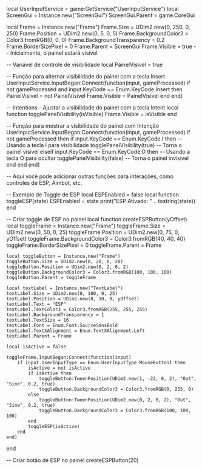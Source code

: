 local UserInputService = game:GetService("UserInputService")
local ScreenGui = Instance.new("ScreenGui")
ScreenGui.Parent = game.CoreGui

local Frame = Instance.new("Frame")
Frame.Size = UDim2.new(0, 250, 0, 250)
Frame.Position = UDim2.new(0, 5, 0, 5)
Frame.BackgroundColor3 = Color3.fromRGB(0, 0, 0)
Frame.BackgroundTransparency = 0.2
Frame.BorderSizePixel = 0
Frame.Parent = ScreenGui
Frame.Visible = true  -- Inicialmente, o painel estará visível

-- Variável de controle de visibilidade
local PainelVisivel = true

-- Função para alternar visibilidade do painel com a tecla Insert
UserInputService.InputBegan:Connect(function(input, gameProcessed)
    if not gameProcessed and input.KeyCode == Enum.KeyCode.Insert then
        PainelVisivel = not PainelVisivel
        Frame.Visible = PainelVisivel
    end
end)

-- Intentions - Ajustar a visibilidade do painel com a tecla Intent
local function togglePanelVisibility(isVisible)
    Frame.Visible = isVisible
end

-- Função para mostrar a visibilidade do painel com Intenção
UserInputService.InputBegan:Connect(function(input, gameProcessed)
    if not gameProcessed then
        if input.KeyCode == Enum.KeyCode.I then  -- Usando a tecla I para visibilidade
            togglePanelVisibility(true)  -- Torna o painel visível
        elseif input.KeyCode == Enum.KeyCode.O then  -- Usando a tecla O para ocultar
            togglePanelVisibility(false)  -- Torna o painel invisível
        end
    end
end)

-- Aqui você pode adicionar outras funções para interações, como controles de ESP, Aimbot, etc.

-- Exemplo de Toggle de ESP
local ESPEnabled = false
local function toggleESP(state)
    ESPEnabled = state
    print("ESP Ativado: " .. tostring(state))
end

-- Criar toggle de ESP no painel
local function createESPButton(yOffset)
    local toggleFrame = Instance.new("Frame")
    toggleFrame.Size = UDim2.new(0, 50, 0, 25)
    toggleFrame.Position = UDim2.new(0, 75, 0, yOffset)
    toggleFrame.BackgroundColor3 = Color3.fromRGB(40, 40, 40)
    toggleFrame.BorderSizePixel = 0
    toggleFrame.Parent = Frame

    local toggleButton = Instance.new("Frame")
    toggleButton.Size = UDim2.new(0, 20, 0, 20)
    toggleButton.Position = UDim2.new(0, 2, 0, 2)
    toggleButton.BackgroundColor3 = Color3.fromRGB(100, 100, 100)
    toggleButton.Parent = toggleFrame

    local textLabel = Instance.new("TextLabel")
    textLabel.Size = UDim2.new(0, 100, 0, 25)
    textLabel.Position = UDim2.new(0, 10, 0, yOffset)
    textLabel.Text = "ESP"
    textLabel.TextColor3 = Color3.fromRGB(255, 255, 255)
    textLabel.BackgroundTransparency = 1
    textLabel.TextSize = 16
    textLabel.Font = Enum.Font.SourceSansBold
    textLabel.TextXAlignment = Enum.TextXAlignment.Left
    textLabel.Parent = Frame

    local isActive = false

    toggleFrame.InputBegan:Connect(function(input)
        if input.UserInputType == Enum.UserInputType.MouseButton1 then
            isActive = not isActive
            if isActive then
                toggleButton:TweenPosition(UDim2.new(1, -22, 0, 2), "Out", "Sine", 0.2, true)
                toggleButton.BackgroundColor3 = Color3.fromRGB(0, 255, 0)
            else
                toggleButton:TweenPosition(UDim2.new(0, 2, 0, 2), "Out", "Sine", 0.2, true)
                toggleButton.BackgroundColor3 = Color3.fromRGB(100, 100, 100)
            end
            toggleESP(isActive)
        end
    end)
end

-- Criar botão de ESP no painel
createESPButton(20)
